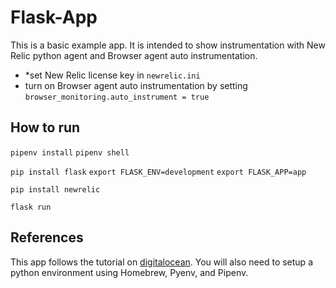 # Flask-App

This is a basic example app. It is intended to show instrumentation with New Relic python agent and Browser agent auto instrumentation.

 * *set New Relic license key in `newrelic.ini`
 * turn on Browser agent auto instrumentation by setting `browser_monitoring.auto_instrument = true`

## How to run
`pipenv install`
`pipenv shell`

`pip install flask`
`export FLASK_ENV=development`
`export FLASK_APP=app`

`pip install newrelic`

`flask run`


## References
This app follows the tutorial on [digitalocean](https://www.digitalocean.com/community/tutorials/how-to-make-a-web-application-using-flask-in-python-3). You will also need to setup a python environment using Homebrew, Pyenv, and Pipenv.